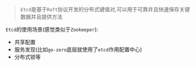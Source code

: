 > `Etcd`是基于`Raft`协议开发的分布式键值对,可以用于可靠并且快速保存关键数据并且提供方法

`Etcd`的使用场景(感觉类似于`Zookeeper`):
- 共享配置
- 服务发现(比如`go-zero`底层就使用了`etcd`作用配置中心)
- 分布式锁等